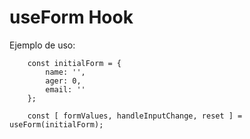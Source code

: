 # useForm Hook


Ejemplo de uso:
```
    const initialForm = {
        name: '',
        ager: 0,
        email: ''
    };

    const [ formValues, handleInputChange, reset ] = useForm(initialForm);
```